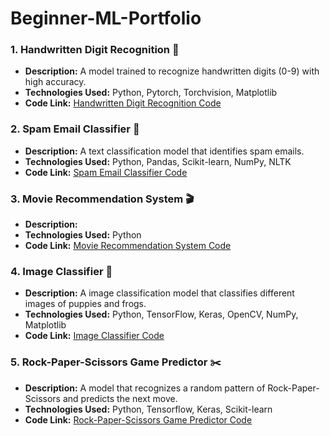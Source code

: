 # Beginner-ML-Portfolio

### 1. Handwritten Digit Recognition 📝
- **Description:** A model trained to recognize handwritten digits (0-9) with high accuracy.
- **Technologies Used:** Python, Pytorch, Torchvision, Matplotlib
- **Code Link:** [Handwritten Digit Recognition Code](https://github.com/phyulwin/Beginner-ML-Portfolio/blob/main/projects/HDR.ipynb)

### 2. Spam Email Classifier 📩
- **Description:** A text classification model that identifies spam emails.
- **Technologies Used:** Python, Pandas, Scikit-learn, NumPy, NLTK
- **Code Link:** [Spam Email Classifier Code](https://github.com/phyulwin/Beginner-ML-Portfolio/blob/main/projects/SMD.ipynb)

### 3. Movie Recommendation System 🎬
- **Description:** 
- **Technologies Used:** Python
- **Code Link:** [Movie Recommendation System Code](https://github.com/phyulwin/Beginner-ML-Portfolio/blob/main/projects/MRS.ipynb)

### 4. Image Classifier 📸
- **Description:** A image classification model that classifies different images of puppies and frogs.
- **Technologies Used:** Python, TensorFlow, Keras, OpenCV, NumPy, Matplotlib
- **Code Link:** [Image Classifier Code](https://github.com/phyulwin/Beginner-ML-Portfolio/blob/main/projects/ImageClassifier.ipynb)

### 5. Rock-Paper-Scissors Game Predictor ✂️
- **Description:** A model that recognizes a random pattern of Rock-Paper-Scissors and predicts the next move.
- **Technologies Used:** Python, Tensorflow, Keras, Scikit-learn
- **Code Link:** [Rock-Paper-Scissors Game Predictor Code](https://github.com/phyulwin/Beginner-ML-Portfolio/blob/main/projects/RPS.ipynb)